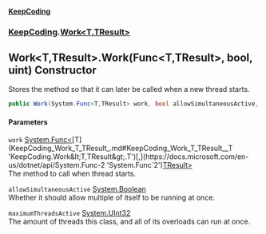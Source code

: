 #### [KeepCoding](index.md 'index')
### [KeepCoding](KeepCoding.md 'KeepCoding').[Work&lt;T,TResult&gt;](KeepCoding_Work_T_TResult_.md 'KeepCoding.Work&lt;T,TResult&gt;')
## Work&lt;T,TResult&gt;.Work(Func&lt;T,TResult&gt;, bool, uint) Constructor
Stores the method so that it can later be called when a new thread starts.  
```csharp
public Work(System.Func<T,TResult> work, bool allowSimultaneousActive, uint maximumThreadsActive);
```
#### Parameters
<a name='KeepCoding_Work_T_TResult__Work(System_Func_T_TResult__bool_uint)_work'></a>
`work` [System.Func&lt;](https://docs.microsoft.com/en-us/dotnet/api/System.Func-2 'System.Func`2')[T](KeepCoding_Work_T_TResult_.md#KeepCoding_Work_T_TResult__T 'KeepCoding.Work&lt;T,TResult&gt;.T')[,](https://docs.microsoft.com/en-us/dotnet/api/System.Func-2 'System.Func`2')[TResult](KeepCoding_Work_T_TResult_.md#KeepCoding_Work_T_TResult__TResult 'KeepCoding.Work&lt;T,TResult&gt;.TResult')[&gt;](https://docs.microsoft.com/en-us/dotnet/api/System.Func-2 'System.Func`2')  
The method to call when thread starts.
  
<a name='KeepCoding_Work_T_TResult__Work(System_Func_T_TResult__bool_uint)_allowSimultaneousActive'></a>
`allowSimultaneousActive` [System.Boolean](https://docs.microsoft.com/en-us/dotnet/api/System.Boolean 'System.Boolean')  
Whether it should allow multiple of itself to be running at once.
  
<a name='KeepCoding_Work_T_TResult__Work(System_Func_T_TResult__bool_uint)_maximumThreadsActive'></a>
`maximumThreadsActive` [System.UInt32](https://docs.microsoft.com/en-us/dotnet/api/System.UInt32 'System.UInt32')  
The amount of threads this class, and all of its overloads can run at once.
  
